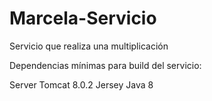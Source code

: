 # Marcela-Servicio
Servicio que realiza una multiplicación

Dependencias mínimas para build del servicio:

Server Tomcat 8.0.2
Jersey 
Java 8
